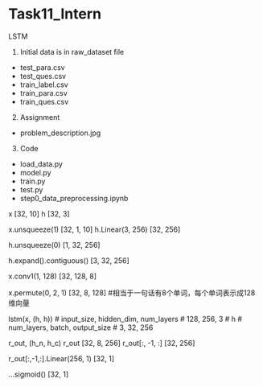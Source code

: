 # Task11_Intern
LSTM 

1. Initial data is in raw_dataset file
  - test_para.csv
  - test_ques.csv
  - train_label.csv
  - train_para.csv
  - train_ques.csv

2. Assignment
- problem_description.jpg

3. Code
- load_data.py
- model.py
- train.py
- test.py
- step0_data_preprocessing.ipynb



x [32, 10]  h [32, 3]

x.unsqueeze(1)  [32, 1, 10]
h.Linear(3, 256)  [32, 256]

h.unsqueeze(0) [1, 32, 256]

h.expand().contiguous() [3, 32, 256]  

x.conv1(1, 128)  [32, 128, 8]

x.permute(0, 2, 1) [32, 8, 128]   #相当于一句话有8个单词，每个单词表示成128维向量

lstm(x, (h, h))   # input_size, hidden_dim, num_layers
				  # 128,        256,        3
				  # h
				  # num_layers, batch, output_size
				  # 3,          32,    256

r_out, (h_n, h_c)
r_out [32, 8, 256]
r_out[:, -1, :]   [32, 256]

r_out[:,-1,:].Linear(256, 1)  [32, 1]

...sigmoid() [32, 1]
